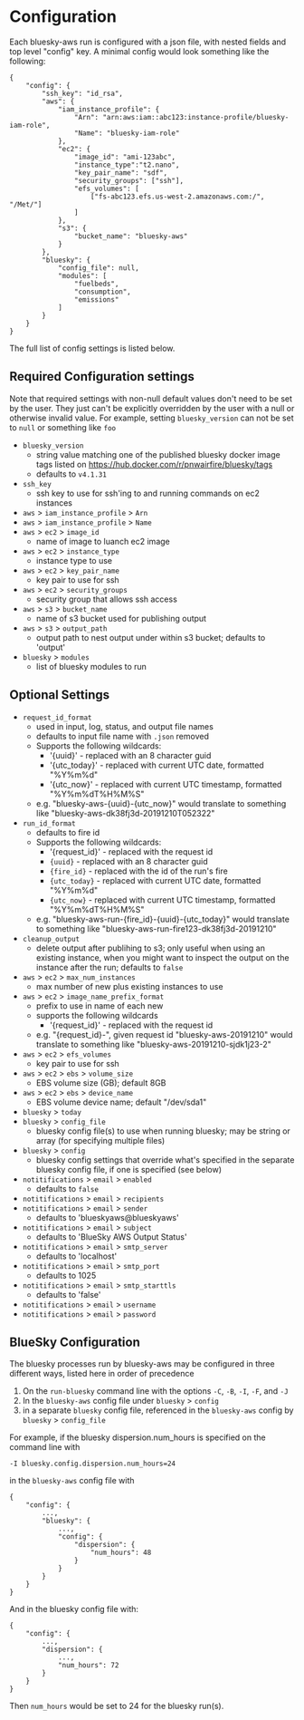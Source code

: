 # Configuration

Each bluesky-aws run is configured with a json file, with nested fields and
top level "config" key. A minimal config would look something like the
following:

```
{
    "config": {
        "ssh_key": "id_rsa",
        "aws": {
            "iam_instance_profile": {
                "Arn": "arn:aws:iam::abc123:instance-profile/bluesky-iam-role",
                "Name": "bluesky-iam-role"
            },
            "ec2": {
                "image_id": "ami-123abc",
                "instance_type":"t2.nano",
                "key_pair_name": "sdf",
                "security_groups": ["ssh"],
                "efs_volumes": [
                    ["fs-abc123.efs.us-west-2.amazonaws.com:/", "/Met/"]
                ]
            },
            "s3": {
                "bucket_name": "bluesky-aws"
            }
        },
        "bluesky": {
            "config_file": null,
            "modules": [
                "fuelbeds",
                "consumption",
                "emissions"
            ]
        }
    }
}
```

The full list of config settings is listed below.

## Required Configuration settings

Note that required settings with non-null default values don't need to be set
by the user.  They just can't be explicitly overridden by the user with a
null or otherwise invalid value.  For example, setting `bluesky_version`
can not be set to `null` or something like `foo`

 - `bluesky_version`
   - string value matching one of the published bluesky docker image tags listed on https://hub.docker.com/r/pnwairfire/bluesky/tags
   - defaults to `v4.1.31`
 - `ssh_key`
   - ssh key to use for ssh'ing to and running commands on ec2 instances
 - `aws` > `iam_instance_profile` > `Arn`
 - `aws` > `iam_instance_profile` > `Name`
 - `aws` > `ec2` > `image_id`
   - name of image to luanch ec2 image
 - `aws` > `ec2` > `instance_type`
   - instance type to use
 - `aws` > `ec2` > `key_pair_name`
   - key pair to use for ssh
 - `aws` > `ec2` > `security_groups`
   - security group that allows ssh access
 - `aws` > `s3` > `bucket_name`
   - name of s3 bucket used for publishing output
 - `aws` > `s3` > `output_path`
   - output path to nest output under within s3 bucket; defaults to 'output'
 - `bluesky` > `modules`
   - list of bluesky modules to run

## Optional Settings
 - `request_id_format`
   - used in input, log, status, and output file names
   - defaults to input file name with `.json` removed
   - Supports the following wildcards:
     - '{uuid}' - replaced with an 8 character guid
     - '{utc_today}' - replaced with current UTC date, formatted "%Y%m%d"
     - '{utc_now}' - replaced with current UTC timestamp, formatted "%Y%m%dT%H%M%S"
   - e.g. "bluesky-aws-{uuid}-{utc_now}" would translate to something like "bluesky-aws-dk38fj3d-20191210T052322"
 - `run_id_format`
   - defaults to fire id
   - Supports the following wildcards:
     - '{request_id}' - replaced with the request id
     - `{uuid}` - replaced with an 8 character guid
     - `{fire_id}` - replaced with the id of the run's fire
     - `{utc_today}` - replaced with current UTC date, formatted "%Y%m%d"
     - `{utc_now}` - replaced with current UTC timestamp, formatted "%Y%m%dT%H%M%S"
   - e.g. "bluesky-aws-run-{fire_id}-{uuid}-{utc_today}" would translate to something like "bluesky-aws-run-fire123-dk38fj3d-20191210"
 - `cleanup_output`
   - delete output after publihing to s3; only useful when using an existing instance, when you might want to inspect the output on the instance after the run; defaults to `false`
 - `aws` > `ec2` > `max_num_instances`
   - max number of new plus existing instances to use
 - `aws` > `ec2` > `image_name_prefix_format`
   - prefix to use in name of each new
   - supports the following wildcards
     - '{request_id}' - replaced with the request id
   - e.g. "{request_id}-", given request id "bluesky-aws-20191210" would translate to something like "bluesky-aws-20191210-sjdk1j23-2"
 - `aws` > `ec2` > `efs_volumes`
   - key pair to use for ssh
 - `aws` > `ec2` > `ebs` > `volume_size`
   - EBS volume size (GB); default 8GB
 - `aws` > `ec2` > `ebs` > `device_name`
   - EBS volume device name; default "/dev/sda1"
 - `bluesky` > `today`
 - `bluesky` > `config_file`
   - bluesky config file(s) to use when running bluesky; may be string or array (for specifying multiple files)
 - `bluesky` > `config`
   - bluesky config settings that override what's specified in the separate bluesky config file, if one is specified (see below)
 - `notitifications` > `email` > `enabled`
   - defaults to `false`
 - `notitifications` > `email` > `recipients`
 - `notitifications` > `email` > `sender`
   - defaults to 'blueskyaws@blueskyaws'
 - `notitifications` > `email` > `subject`
   -  defaults to 'BlueSky AWS Output Status'
 - `notitifications` > `email` > `smtp_server`
   -  defaults to 'localhost'
 - `notitifications` > `email` > `smtp_port`
   -  defaults to 1025
 - `notitifications` > `email` > `smtp_starttls`
   -  defaults to 'false'
 - `notitifications` > `email` > `username`
 - `notitifications` > `email` > `password`


## BlueSky Configuration

The bluesky processes run by bluesky-aws may be configured in three
different ways, listed here in order of precedence

 1. On the `run-bluesky` command line with the options `-C`, `-B`, `-I`, `-F`, and `-J`
 2. In the `bluesky-aws` config file under `bluesky` > `config`
 3. in a separate `bluesky` config file, referenced in the `bluesky-aws` config by `bluesky` > `config_file`

For example, if the bluesky dispersion.num_hours is specified on the command line with

```
-I bluesky.config.dispersion.num_hours=24
```

in the `bluesky-aws` config file with


```
{
    "config": {
        ...,
        "bluesky": {
            ...,
            "config": {
                "dispersion": {
                    "num_hours": 48
                }
            }
        }
    }
}
```

And in the bluesky config file with:

```
{
    "config": {
        ...,
        "dispersion": {
            ...,
            "num_hours": 72
        }
    }
}
```

Then `num_hours` would be set to 24 for the bluesky run(s).

